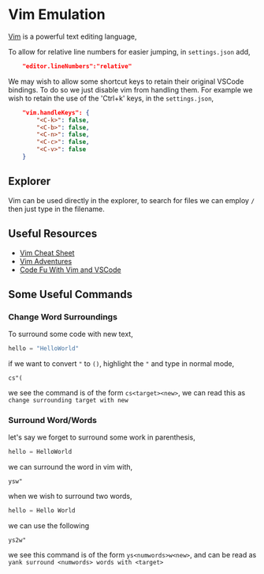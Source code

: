 # Vim Emulation

[Vim](https://marketplace.visualstudio.com/items?itemName=vscodevim.vim) is a powerful text editing language, 

To allow for relative line numbers for easier jumping, in `settings.json` add,

```` json
    "editor.lineNumbers":"relative"
````

We may wish to allow some shortcut keys to retain their original VSCode bindings. To do so we just disable vim from handling them. For example we wish to retain the use of the 'Ctrl+k' keys, in the `settings.json`,

````json
    "vim.handleKeys": {
        "<C-k>": false,
        "<C-b>": false,
        "<C-n>": false,
        "<C-c>": false,
        "<C-v>": false
    }
````

## Explorer

Vim can be used directly in the explorer, to search for files we can employ `/` then just type in the filename.

## Useful Resources

- [Vim Cheat Sheet](https://vim.rtorr.com/)
- [Vim Adventures](https://vim-adventures.com/)
- [Code Fu With Vim and VSCode](https://www.barbarianmeetscoding.com/blog/2019/02/08/boost-your-coding-fu-with-vscode-and-vim)

## Some Useful Commands

### Change Word Surroundings

To surround some code with new text,

````python
hello = "HelloWorld"
````

if we want to convert `"` to `()`, highlight the `"` and type in normal mode,

````vim
cs"(
````

we see the command is of the form `cs<target><new>`, we can read this as `change surrounding target with new`

### Surround Word/Words

let's say we forget to surround some work in parenthesis,

````python
hello = HelloWorld
````

we can surround the word in vim with,

````vim
ysw"
````

when we wish to surround two words,

````python
hello = Hello World
````

we can use the following

````vim
ys2w"
````

we see this command is of the form `ys<numwords>w<new>`, and can be read as `yank surround <numwords> words with <target>`
